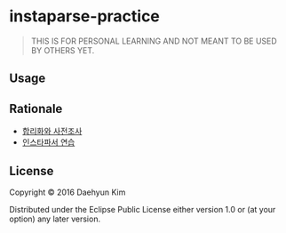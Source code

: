 # instaparse-practice

> THIS IS FOR PERSONAL LEARNING AND NOT MEANT TO BE USED BY OTHERS YET.

## Usage


## Rationale

* [합리화와 사전조사](https://medium.com/happyprogrammer-in-jeju/마크다운-파서-만들기-1-합리화와-사전조사-932a269b7233)
* [인스타파서 연습](https://medium.com/happyprogrammer-in-jeju/마크다운-파서-만들기-2-인스타파서-연습-12b2291a9f8b)

## License

Copyright © 2016 Daehyun Kim

Distributed under the Eclipse Public License either version 1.0 or (at
your option) any later version.
